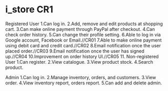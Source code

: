 # i_store CR1
Registered User
  1.Can log in.
  2.Add, remove and edit products at shopping cart.
  3.Can make online payment through PayPal after checkout.
  4.Can check order history.
  5.Can change their profile setting.
  6.Able to log in via Google account, Facebook or Email.//CR01
  7.Able to make online payment using debit card and credit card.//CR02
  8.Email notification once the user placed order.//CR03
  9.Email notification once the user has signed up.//CR04
  10.Improvement on order history UI.//CR05
  11.
Non-registered User
  1.Can register.
  2.View catalogue.
  3.View product stock.
  4.Search product.
  
Admin
  1.Can log in.
  2.Manage inventory, orders, and customers.
  3.View order.
  4.View inventory report, orders report.
  5.Can add and delete admin.
